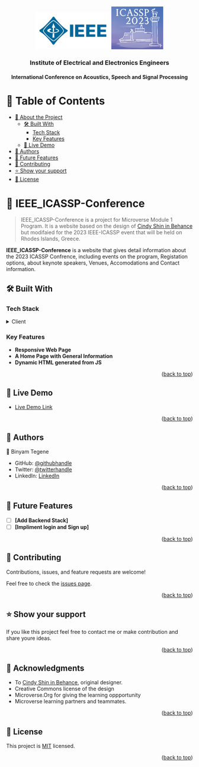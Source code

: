 <a name="readme-top"></a>

<div align="center">

  <img src="assets/IEEE_image.svg" width="200" height="auto" alt="logo1" />
  <img src="assets/ICASSP_image.PNG" width="140" height="auto" alt="logo2" />

  <h3><b>Institute of Electrical and Electronics Engineers</b></h3>
  <h4><b>International Conference on Acoustics, Speech and Signal Processing</b></h2>

</div>

<!-- TABLE OF CONTENTS -->

# 📗 Table of Contents

- [📖 About the Project](#about-project)
  - [🛠 Built With](#built-with)
    - [Tech Stack](#tech-stack)
    - [Key Features](#key-features)
  - [🚀 Live Demo](#live-demo)
- [👥 Authors](#authors)
- [🔭 Future Features](#future-features)
- [🤝 Contributing](#contributing)
- [⭐️ Show your support](#support)
- [📝 License](#license)

<!-- PROJECT DESCRIPTION -->

# 📖 IEEE_ICASSP-Conference <a name="about-project"></a>

> IEEE_ICASSP-Conference is a project for Microverse Module 1 Program. It is a website based on the design of <a href="https://www.behance.net/gallery/29845175/CC-Global-Summit-2015">Cindy Shin in Behance</a> but modifaied for the 2023 IEEE-ICASSP event that will be held on Rhodes Islands, Greece.

**IEEE_ICASSP-Conference** is a website that gives detail information about the 2023 ICASSP Confrence, including events on the program, Registation options, about keynote speakers, Venues, Accomodations and Contact information.

## 🛠 Built With <a name="built-with"></a>

### Tech Stack <a name="tech-stack"></a>

<details>
  <summary>Client</summary>
  <ul>
    <li><a href="https://getbootstrap.com/">BootStrap</a></li>
    <li><a href="http://vanilla-js.com/">JavaScript</a></li>
  </ul>
</details>

</details>

<!-- Features -->

### Key Features <a name="key-features"></a>
- **Responsive Web Page**
- **A Home Page with General Information**
- **Dynamic HTML generated from JS**

<p align="right">(<a href="#readme-top">back to top</a>)</p>

<!-- LIVE DEMO -->

## 🚀 Live Demo <a name="live-demo"></a>

- [Live Demo Link](https://log-benjamin.github.io/IEEE-ICASSP-Conference-Website/)

<p align="right">(<a href="#readme-top">back to top</a>)</p>

<!-- AUTHORS -->

## 👥 Authors <a name="authors"></a>

👤 Binyam Tegene

- GitHub: [@githubhandle](https://github.com/Log-benjamin?tab=repositories)
- Twitter: [@twitterhandle](https://twitter.com/@binyam_tegene)
- LinkedIn: [LinkedIn](https://www.linkedin.com/in/binyam-tegene-4b77ab265)

<p align="right">(<a href="#readme-top">back to top</a>)</p>

<!-- FUTURE FEATURES -->

## 🔭 Future Features <a name="future-features"></a>

- [ ] **[Add Backend Stack]**
- [ ] **[Impliment login and Sign up]**

<p align="right">(<a href="#readme-top">back to top</a>)</p>

<!-- CONTRIBUTING -->

## 🤝 Contributing <a name="contributing"></a>

Contributions, issues, and feature requests are welcome!

Feel free to check the [issues page](https://github.com/Log-benjamin/IEEE-ICASSP-Conference/issues).

<p align="right">(<a href="#readme-top">back to top</a>)</p>

<!-- SUPPORT -->

## ⭐️ Show your support <a name="support"></a>

If you like this project feel free to contact me or make contribution and share youre ideas.

<p align="right">(<a href="#readme-top">back to top</a>)</p>

<!-- ACKNOWLEDGEMENTS -->

## 🙏 Acknowledgments <a name="acknowledgements"></a>

  - To <a href="https://www.behance.net/gallery/29845175/CC-Global-Summit-2015">Cindy Shin in Behance</a>, original designer.
  - Creative Commons license of the design
  - Microverse.Org for giving the learning oppportunity
  - Microverse learning partners and teammates.

<p align="right">(<a href="#readme-top">back to top</a>)</p>

<!-- LICENSE -->

## 📝 License <a name="license"></a>

This project is [MIT](https://github.com/Log-benjamin/IEEE-ICASSP-Conference-Website/blob/main/LICENSE) licensed.

<p align="right">(<a href="#readme-top">back to top</a>)</p>
